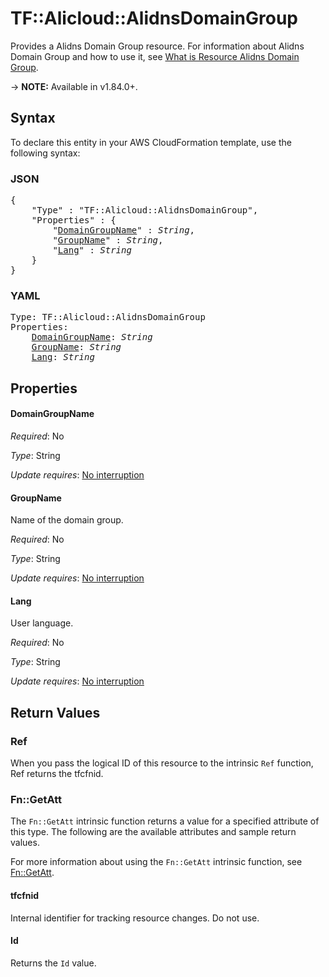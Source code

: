 # TF::Alicloud::AlidnsDomainGroup

Provides a Alidns Domain Group resource. For information about Alidns Domain Group and how to use it, see [What is Resource Alidns Domain Group](https://www.alibabacloud.com/help/en/doc-detail/29762.htm).

-> **NOTE:** Available in v1.84.0+.

## Syntax

To declare this entity in your AWS CloudFormation template, use the following syntax:

### JSON

<pre>
{
    "Type" : "TF::Alicloud::AlidnsDomainGroup",
    "Properties" : {
        "<a href="#domaingroupname" title="DomainGroupName">DomainGroupName</a>" : <i>String</i>,
        "<a href="#groupname" title="GroupName">GroupName</a>" : <i>String</i>,
        "<a href="#lang" title="Lang">Lang</a>" : <i>String</i>
    }
}
</pre>

### YAML

<pre>
Type: TF::Alicloud::AlidnsDomainGroup
Properties:
    <a href="#domaingroupname" title="DomainGroupName">DomainGroupName</a>: <i>String</i>
    <a href="#groupname" title="GroupName">GroupName</a>: <i>String</i>
    <a href="#lang" title="Lang">Lang</a>: <i>String</i>
</pre>

## Properties

#### DomainGroupName

_Required_: No

_Type_: String

_Update requires_: [No interruption](https://docs.aws.amazon.com/AWSCloudFormation/latest/UserGuide/using-cfn-updating-stacks-update-behaviors.html#update-no-interrupt)

#### GroupName

Name of the domain group.

_Required_: No

_Type_: String

_Update requires_: [No interruption](https://docs.aws.amazon.com/AWSCloudFormation/latest/UserGuide/using-cfn-updating-stacks-update-behaviors.html#update-no-interrupt)

#### Lang

User language.

_Required_: No

_Type_: String

_Update requires_: [No interruption](https://docs.aws.amazon.com/AWSCloudFormation/latest/UserGuide/using-cfn-updating-stacks-update-behaviors.html#update-no-interrupt)

## Return Values

### Ref

When you pass the logical ID of this resource to the intrinsic `Ref` function, Ref returns the tfcfnid.

### Fn::GetAtt

The `Fn::GetAtt` intrinsic function returns a value for a specified attribute of this type. The following are the available attributes and sample return values.

For more information about using the `Fn::GetAtt` intrinsic function, see [Fn::GetAtt](https://docs.aws.amazon.com/AWSCloudFormation/latest/UserGuide/intrinsic-function-reference-getatt.html).

#### tfcfnid

Internal identifier for tracking resource changes. Do not use.

#### Id

Returns the <code>Id</code> value.

